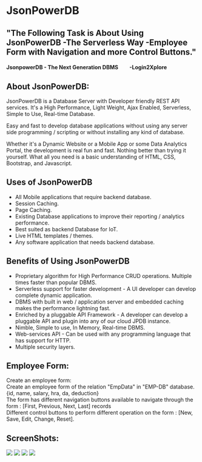 # JsonPowerDB

<h2>"The Following Task is About Using JsonPowerDB -The Serverless Way -Employee Form with Navigation and more Control Buttons."</h2> 
         <h4>JsonpowerDB - The Next Generation DBMS &nbsp; &nbsp; &nbsp; &nbsp; -Login2Xplore</h4>
<h2> About JsonPowerDB: </h2>
<p>JsonPowerDB is a Database Server with Developer friendly REST API services. It's a High Performance, Light Weight, Ajax Enabled, Serverless, Simple to Use, Real-time Database.

Easy and fast to develop database applications without using any server side programming / scripting or without installing any kind of database.

Whether it's a Dynamic Website or a Mobile App or some Data Analytics Portal, the development is real fun and fast. Nothing better than trying it yourself. What all you need is a basic understanding of HTML, CSS, Bootstrap, and Javascript.</p>
<h2>Uses of JsonPowerDB</h2>
<ul>
<li>All Mobile applications that require backend database.</li>
<li>Session Caching.</li>
<li>Page Caching.</li>
<li>Existing Database applications to improve their reporting / analytics performance.</li>
<li>Best suited as backend Database for IoT.</li>
<li>Live HTML templates / themes.</li>
<li>Any software application that needs backend database.</li>
</ul>
<h2>Benefits of Using JsonPowerDB</h2>
<ul>
<li>Proprietary algorithm for High Performance CRUD operations. Multiple times faster than popular DBMS.</li>
<li>Serverless support for faster development - A UI developer can develop complete dynamic application.</li>
<li>DBMS with built in web / application server and embedded caching makes the performance lightning fast.</li>
<li>Enriched by a pluggable API Framework - A developer can develop a pluggable API and plugin into any of our cloud JPDB instance.</li>
<li>Nimble, Simple to use, In Memory, Real-time DBMS.</li>
<li>Web-services API - Can be used with any programming language that has support for HTTP.</li>
<li>Multiple security layers.</li></ul>
<h2>Employee Form:</h2>
<p>Create an employee form:<br>
   Create an employee form  of the relation "EmpData" in "EMP-DB" database.<br>
   {id, name, salary, hra, da, deduction}<br>
  The form has different navigation buttons available to navigate through the form : [First,  Previous, Next, Last] records<br>
  Different control buttons to perform different operation on the form : [New, Save, Edit, Change, Reset].
 </p>
<h2>ScreenShots:</h2>
<img src="https://user-images.githubusercontent.com/91979040/185802593-59a41439-2fd7-437c-a8fd-00b7cdcfbbf4.png">
<img src="https://user-images.githubusercontent.com/91979040/230161221-b74e3f7d-9ba0-48bd-a620-651a5e06d8eb.png">
<img src="https://user-images.githubusercontent.com/91979040/230161751-e9048781-3174-4e98-9a5a-b080d4b00a5b.png">
<img src="https://user-images.githubusercontent.com/91979040/230162094-68e63822-3056-4a17-a983-ce7e1f808a2d.png">
